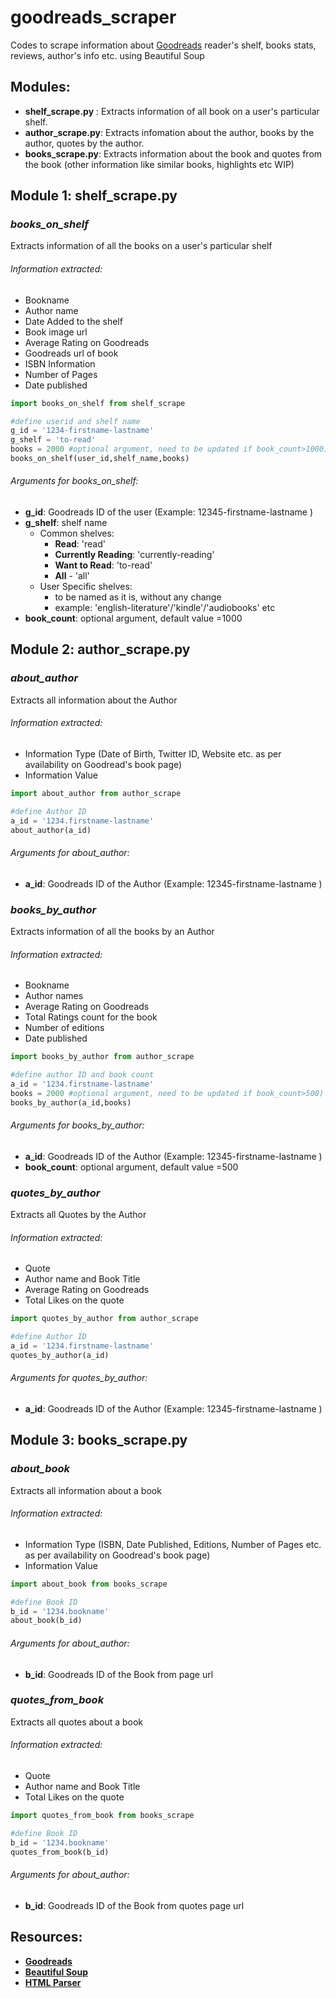 # goodreads_scraper
Codes to scrape information about [Goodreads](https://www.goodreads.com/) reader's shelf, books stats, reviews, author's info etc. using Beautiful Soup

## Modules:
- __shelf_scrape.py__ : Extracts information of all book on a user's particular shelf.
- __author_scrape.py__: Extracts infomation about the author, books by the author, quotes by the author.
- __books_scrape.py__: Extracts information about the book and quotes from the book (other information like similar books, highlights etc WIP)

## Module 1: shelf_scrape.py

### *books_on_shelf*
Extracts information of all the books on a user's particular shelf

###### Information extracted:
- Bookname
- Author name
- Date Added to the shelf
- Book image url
- Average Rating on Goodreads
- Goodreads url of book 
- ISBN Information
- Number of Pages
- Date published

```python
import books_on_shelf from shelf_scrape

#define userid and shelf name
g_id = '1234-firstname-lastname'
g_shelf = 'to-read'
books = 2000 #optional argument, need to be updated if book_count>1000)
books_on_shelf(user_id,shelf_name,books)
```

###### Arguments for books_on_shelf:
- **g_id**: Goodreads ID of the user (Example: 12345-firstname-lastname )
- **g_shelf**: shelf name 
  - Common shelves:
    - **Read**: 'read'
    - **Currently Reading**: 'currently-reading'
    - **Want to Read**: 'to-read'
    - **All** - 'all'
  - User Specific shelves:
    - to be named as it is, without any change
    - example: 'english-literature'/'kindle'/'audiobooks' etc
- **book_count**: optional argument, default value =1000
    
## Module 2: author_scrape.py

### *about_author*
Extracts all information about the Author

###### Information extracted:
- Information Type (Date of Birth, Twitter ID, Website etc. as per availability on Goodread's book page)
- Information Value

```python
import about_author from author_scrape

#define Author ID
a_id = '1234.firstname-lastname'
about_author(a_id)
```

###### Arguments for about_author:
- **a_id**: Goodreads ID of the Author (Example: 12345-firstname-lastname )

### *books_by_author*
Extracts information of all the books by an Author

###### Information extracted:
- Bookname
- Author names
- Average Rating on Goodreads
- Total Ratings count for the book
- Number of editions
- Date published

```python
import books_by_author from author_scrape

#define author ID and book count
a_id = '1234.firstname-lastname'
books = 2000 #optional argument, need to be updated if book_count>500)
books_by_author(a_id,books)
```

###### Arguments for books_by_author:
- **a_id**: Goodreads ID of the Author (Example: 12345-firstname-lastname )
- **book_count**: optional argument, default value =500

### *quotes_by_author*
Extracts all Quotes by the Author

###### Information extracted:
- Quote
- Author name and Book Title
- Average Rating on Goodreads
- Total Likes on the quote

```python
import quotes_by_author from author_scrape

#define Author ID
a_id = '1234.firstname-lastname'
quotes_by_author(a_id)
```

###### Arguments for quotes_by_author:
- **a_id**: Goodreads ID of the Author (Example: 12345-firstname-lastname )

## Module 3: books_scrape.py

### *about_book*
Extracts all information about a book

###### Information extracted:
- Information Type (ISBN, Date Published, Editions, Number of Pages etc. as per availability on Goodread's book page)
- Information Value

```python
import about_book from books_scrape

#define Book ID
b_id = '1234.bookname'
about_book(b_id)
```

###### Arguments for about_author:
- **b_id**: Goodreads ID of the Book from page url 

### *quotes_from_book*
Extracts all quotes about a book

###### Information extracted:
- Quote
- Author name and Book Title
- Total Likes on the quote

```python
import quotes_from_book from books_scrape

#define Book ID
b_id = '1234.bookname'
quotes_from_book(b_id)
```

###### Arguments for about_author:
- **b_id**: Goodreads ID of the Book from quotes page url 

## Resources:

- **[Goodreads](https://www.goodreads.com/)**
- **[Beautiful Soup](https://www.crummy.com/software/BeautifulSoup/bs4/doc/)**
- **[HTML Parser](https://docs.python.org/3/library/html.parser.html)**
